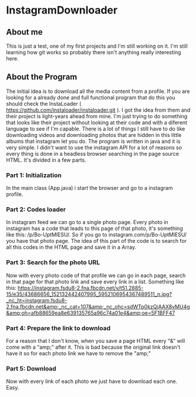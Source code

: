 # InstagramDownloader

## About me
This is just a test, one of my first projects and I'm still working on it.
I'm still learning how git works so probably there isn't anything really interesting here.

## About the Program
The initial idea is to download all the media content from a profile. If you are looking for a already done and full functional program that do this you should check the InstaLoader ( https://github.com/instaloader/instaloader.git ). I got the idea from them and their project is light-years ahead from mine. I'm just trying to do something that looks like their project without looking at their code and with a diferent language to see if I'm capable.
There is a lot of things I still have to do like downloading videos and downloading photos that are hidden in this little albums that instagram let you do.
The program is written in java and it is very simple. I didn't want to use the instagram API for a lot of reasons so every thing is done in a headless browser searching in the page source HTML. It's divided in a few parts.

### Part 1: Initialization
In the main class (App.java) i start the browser and go to a instagram profile.

### Part 2: Codes loader
In instagram feed we can go to a single photo page. Every photo in instagram has a code that leads to this page of that photo, it's something like this: /p/Bo-UptMlESU/. So if you go to instagram.com/p/Bo-UptMlESU/ you have that photo page. The idea of this part of the code is to search for all this codes in the HTML page and save it in a Array.

### Part 3: Search for the photo URL
Now with every photo code of that profile we can go in each page, search in that page for that photo link and save every link in a list. Something like this: https://instagram.fsdu8-2.fna.fbcdn.net/v/t51.2885-15/e35/43686656_152132442407995_5952106954367489511_n.jpg?_nc_ht=instagram.fsdu8-2.fna.fbcdn.net&amp;_nc_cat=107&amp;_nc_ohc=sdWTp0kzQjAAX8vMU4g&amp;oh=afb88659ea8e639135765a96c74a01e4&amp;oe=5F1BFF47

### Part 4: Prepare the link to download
For a reason that I don't know, when you save a page HTML every "&" will come with a "amp;" after it. This is bad because the original link doesn't have it so for each photo link we have to remove the "amp;"

### Part 5: Download
Now with every link of each photo we just have to download each one. Easy.


